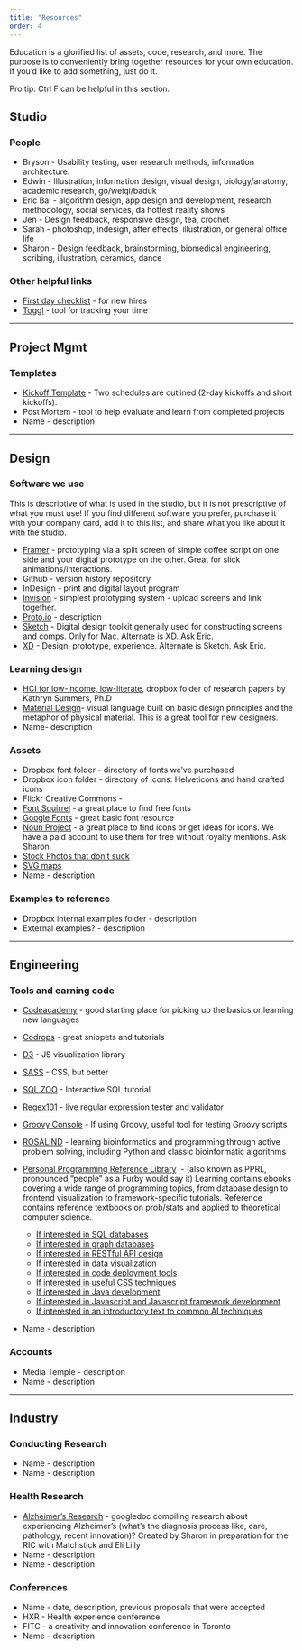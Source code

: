 ```yaml
---
title: "Resources"
order: 4
---
```


Education is a glorified list of assets, code, research, and more. The purpose is to conveniently bring together resources for your own education. If you’d like to add something, just do it.

Pro tip: Ctrl F can be helpful in this section.

## Studio

### People

- Bryson - Usability testing, user research methods, information architecture.  
- Edwin - Illustration, information design, visual design, biology/anatomy, academic research, go/weiqi/baduk
- Eric Bai - algorithm design, app design and development, research methodology, social services, da hottest reality shows  
- Jen - Design feedback, responsive design, tea, crochet
- Sarah - photoshop, indesign, after effects, illustration, or general office life
- Sharon - Design feedback, brainstorming, biomedical engineering, scribing, illustration, ceramics, dance


### Other helpful links

- [First day checklist](https://docs.google.com/a/wecreategoodness.com/document/d/1SQnsgDSyZPfz6K_YjD3DaWAbZMLWytilcMMGQIWdifk/edit?usp=sharing) - for new hires
- [Toggl](https://toggl.com/) - tool for tracking your time



* * *

## Project Mgmt

### Templates

- [Kickoff Template](https://docs.google.com/a/wecreategoodness.com/document/d/1nu30LjA4lLMno4o1jPv_-61yTUrpTGPTsQCvln8O2-U/edit?usp=sharing) - Two schedules are outlined (2-day kickoffs and short kickoffs).
- Post Mortem - tool to help evaluate and learn from completed projects
- Name - description


* * *

## Design

### Software we use

This is descriptive of what is used in the studio, but it is not prescriptive of what you must use! If you find different software you prefer, purchase it with your company card, add it to this list, and share what you like about it with the studio.



- [Framer](https://framer.com/) - prototyping via a split screen of simple coffee script on one side and your digital prototype on the other. Great for slick animations/interactions.
- Github - version history repository
- InDesign - print and digital layout program
- [Invision](https://www.invisionapp.com/) - simplest prototyping system - upload screens and link together.  
- [Proto.io](https://proto.io/) - description
- [Sketch](https://www.sketchapp.com/) - Digital design toolkit generally used for constructing screens and comps. Only for Mac. Alternate is XD. Ask Eric.  
- [XD](http://www.adobe.com/products/xd.html?sdid=12B9F15S&mv=search&s_kwcid=AL!3085!3!232295426045!b!!g!!experience%20design%20adobe&ef_id=V5Za5gAABY4GuEAK:20171117170201:s) - Design, prototype, experience. Alternate is Sketch. Ask Eric.

### Learning design

- [HCI for low-income, low-literate](https://www.dropbox.com/sh/kgat3nzlyl00s9u/AACLhw3OzYfSRUsIxavCo5rra?dl=0), dropbox folder of research papers by Kathryn Summers, Ph.D
- [Material Design](https://material.io/guidelines/)- visual language built on basic design principles and the metaphor of physical material. This is a great tool for new designers.
- Name- description

### Assets

- Dropbox font folder - directory of fonts we’ve purchased
- Dropbox icon folder - directory of icons: Helveticons and hand crafted icons
- Flickr Creative Commons -  
- [Font Squirrel](https://www.fontsquirrel.com/) - a great place to find free fonts  
- [Google Fonts](https://fonts.google.com/) - great basic font resource
- [Noun Project](https://thenounproject.com/) - a great place to find icons or get ideas for icons. We have a paid account to use them for free without royalty mentions. Ask Sharon.
- [Stock Photos that don’t suck](https://medium.com/@dustin/stock-photos-that-dont-suck-62ae4bcbe01b)
- [SVG maps](https://www.amcharts.com/svg-maps/?map=world)
- Name - description

### Examples to reference

- Dropbox internal examples folder - description
- External examples? - description


* * *

## Engineering

### Tools and earning code

- [Codeacademy](https://www.codecademy.com/) - good starting place for picking up the basics or learning new languages
- [Codrops](https://tympanus.net/codrops/) - great snippets and tutorials
- [D3](https://d3js.org/) - JS visualization library
- [SASS](http://sass-lang.com/guide) - CSS, but better
- [SQL ZOO](https://sqlzoo.net/) - Interactive SQL tutorial
- [Regex101](https://regex101.com/) - live regular expression tester and validator
- [Groovy Console](https://groovyconsole.appspot.com/) - If using Groovy, useful tool for testing Groovy scripts  
- [ROSALIND](http://rosalind.info/problems/locations/) - learning bioinformatics and programming through active problem solving, including Python and classic bioinformatic algorithms
- [Personal Programming Reference Library](https://www.dropbox.com/sh/jw0r8zg17011coo/AACfoFEc6vBbZz-wWKMO3FBDa?dl=0)  - (also known as PPRL, pronounced “people” as a Furby would say it) Learning contains ebooks covering a wide range of programming topics, from database design to frontend visualization to framework-specific tutorials. Reference contains reference textbooks on prob/stats and applied to theoretical computer science.  
    - [If interested in SQL databases](https://www.dropbox.com/s/bpt53l8zszn2ode/Learning%20MySQL.pdf?dl=0)
    - [If interested in graph databases](https://www.dropbox.com/s/q23gvryxd0cqiun/RESTful%20Web%20APIs.pdf?dl=0)
    - [If interested in RESTful API design](https://www.dropbox.com/s/q23gvryxd0cqiun/RESTful%20Web%20APIs.pdf?dl=0)
    - [If interested in data visualization ](https://www.dropbox.com/sh/zih9dkmeav8hqm2/AAA68kLLwLYeE_rYjKI1czDga?dl=0)
    - [If interested in code deployment tools](https://www.dropbox.com/sh/9k93b9py6vxacxt/AAC0k1xTy9YmZpLHDP2y5mtAa?dl=0)
    - [If interested in useful CSS techniques ](https://www.dropbox.com/s/y4tqlmeo0bai4zc/CSS%20Secrets.pdf?dl=0)
    - [If interested in Java development ](https://www.dropbox.com/s/1qqz7flw3w11wx1/Effective%20Java%202ed.pdf?dl=0)
    - [If interested in Javascript and Javascript framework development](https://www.dropbox.com/sh/t0fwsjlko8l20cm/AACArOwXZUKwjAyAbYF5Um1ca?dl=0)
    - [If interested in an introductory text to common AI techniques](https://www.dropbox.com/s/sf2wfnh9drw5hip/Programming%20Collective%20Intelligence.pdf?dl=0)

- Name - description

### Accounts

- Media Temple - description
- Name - description


* * *

## Industry

### Conducting Research

- Name - description
- Name - description



### Health Research

- [Alzheimer’s Research](https://docs.google.com/a/wecreategoodness.com/document/d/1mClqH0oRrgoytlVnV0VqxJhmbScK5MvWBGj-Yy8f1wg/edit?usp=sharing) - googledoc compiling research about experiencing Alzheimer’s (what’s the diagnosis process like, care, pathology, recent innovation)? Created by Sharon in preparation for the RIC with Matchstick and Eli Lilly  
- Name - description
- Name - description

### Conferences

- Name - date, description, previous proposals that were accepted  
- HXR - Health experience conference
- FITC - a creativity and innovation conference in Toronto
- Name - description
